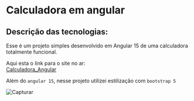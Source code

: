 # Calculadora em angular


## Descrição das tecnologias:
Esse é um projeto simples desenvolvido em Angular 15 de uma calculadora totalmente funcional. 

Aqui esta o link para o site no ar:  
[Calculadora_Angular](https://calculadora-angular-kk27.vercel.app/) 


Além do `angular 15`, nesse projeto utilizei estilização com `bootstrap 5`

![Capturar](https://user-images.githubusercontent.com/103765356/232876821-0630609f-4651-4466-a3a1-1c14b70a0eb4.PNG)
